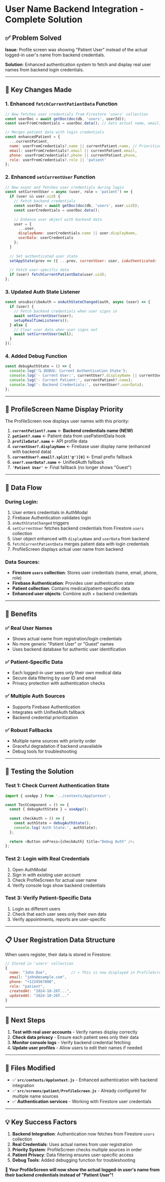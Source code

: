 # User Name Backend Integration - Complete Solution

## ✅ **Problem Solved**
**Issue**: Profile screen was showing "Patient User" instead of the actual logged-in user's name from backend credentials.

**Solution**: Enhanced authentication system to fetch and display real user names from backend login credentials.

---

## 🔧 **Key Changes Made**

### 1. **Enhanced `fetchCurrentPatientData` Function**
```javascript
// Now fetches user credentials from Firestore 'users' collection
const userDoc = await getDoc(doc(db, 'users', userId));
const userFromCredentials = userDoc.data(); // Gets actual name, email, phone, role

// Merges patient data with login credentials
const enhancedPatient = {
  ...currentPatient,
  name: userFromCredentials?.name || currentPatient.name, // Prioritizes backend name
  email: userFromCredentials?.email || currentPatient.email,
  phone: userFromCredentials?.phone || currentPatient.phone,
  role: userFromCredentials?.role || 'patient'
};
```

### 2. **Enhanced `setCurrentUser` Function**
```javascript
// Now async and fetches user credentials during login
const setCurrentUser = async (user, role = 'patient') => {
  if (user && user.uid) {
    // Fetch backend credentials
    const userDoc = await getDoc(doc(db, 'users', user.uid));
    const userCredentials = userDoc.data();
    
    // Enhance user object with backend data
    user = {
      ...user,
      displayName: userCredentials.name || user.displayName,
      userData: userCredentials
    };
  }
  
  // Set authenticated user state
  setAppState(prev => ({ ...prev, currentUser: user, isAuthenticated: !!user }));
  
  // Fetch user-specific data
  if (user) fetchCurrentPatientData(user.uid);
};
```

### 3. **Updated Auth State Listener**
```javascript
const unsubscribeAuth = onAuthStateChanged(auth, async (user) => {
  if (user) {
    // Fetch backend credentials when user signs in
    await setCurrentUser(user);
    setupRealTimeListeners();
  } else {
    // Clear user data when user signs out
    await setCurrentUser(null);
  }
});
```

### 4. **Added Debug Function**
```javascript
const debugAuthState = () => {
  console.log('🔍 DEBUG: Current Authentication State');
  console.log('- Current User:', currentUser?.displayName || currentUser?.email);
  console.log('- Current Patient:', currentPatient?.name);
  console.log('- Backend Credentials:', currentUser?.userData);
};
```

---

## 📱 **ProfileScreen Name Display Priority**

The ProfileScreen now displays user names with this priority:

1. **`currentPatient?.name`** ← **Backend credentials name (NEW)**
2. **`patient?.name`** ← Patient data from usePatientData hook
3. **`profileData?.name`** ← API profile data
4. **`currentUser?.displayName`** ← Firebase user display name (enhanced with backend data)
5. **`currentUser?.email?.split('@')[0]`** ← Email prefix fallback
6. **`user?.userData?.name`** ← UnifiedAuth fallback
7. **`'Patient User'`** ← Final fallback (no longer shows "Guest")

---

## 🔐 **Data Flow**

### **During Login:**
1. User enters credentials in AuthModal
2. Firebase Authentication validates login
3. `onAuthStateChanged` triggers
4. `setCurrentUser` fetches backend credentials from Firestore `users` collection
5. User object enhanced with `displayName` and `userData` from backend
6. `fetchCurrentPatientData` merges patient data with login credentials
7. ProfileScreen displays actual user name from backend

### **Data Sources:**
- **Firestore `users` collection**: Stores user credentials (name, email, phone, role)
- **Firebase Authentication**: Provides user authentication state
- **Patient collection**: Contains medical/patient-specific data
- **Enhanced user objects**: Combine auth + backend credentials

---

## 🎯 **Benefits**

### ✅ **Real User Names**
- Shows actual name from registration/login credentials
- No more generic "Patient User" or "Guest" names
- Uses backend database for authentic user identification

### ✅ **Patient-Specific Data**
- Each logged-in user sees only their own medical data
- Secure data filtering by user ID and email
- Privacy protection with authentication checks

### ✅ **Multiple Auth Sources**
- Supports Firebase Authentication
- Integrates with UnifiedAuth fallback
- Backend credential prioritization

### ✅ **Robust Fallbacks**
- Multiple name sources with priority order
- Graceful degradation if backend unavailable
- Debug tools for troubleshooting

---

## 🧪 **Testing the Solution**

### **Test 1: Check Current Authentication State**
```javascript
import { useApp } from '../contexts/AppContext';

const TestComponent = () => {
  const { debugAuthState } = useApp();
  
  const checkAuth = () => {
    const authState = debugAuthState();
    console.log('Auth State:', authState);
  };
  
  return <Button onPress={checkAuth} title="Debug Auth" />;
};
```

### **Test 2: Login with Real Credentials**
1. Open AuthModal
2. Sign in with existing user account
3. Check ProfileScreen for actual user name
4. Verify console logs show backend credentials

### **Test 3: Verify Patient-Specific Data**
1. Login as different users
2. Check that each user sees only their own data
3. Verify appointments, reports are user-specific

---

## 📋 **User Registration Data Structure**

When users register, their data is stored in Firestore:

```javascript
// Stored in 'users' collection
{
  name: "John Doe",           // ← This is now displayed in ProfileScreen
  email: "john@example.com",
  phone: "+1234567890",
  role: "patient",
  createdAt: "2024-10-26T...",
  updatedAt: "2024-10-26T..."
}
```

---

## 🚀 **Next Steps**

1. **Test with real user accounts** - Verify names display correctly
2. **Check data privacy** - Ensure each patient sees only their data
3. **Monitor console logs** - Verify backend credential fetching
4. **Update user profiles** - Allow users to edit their names if needed

---

## 📝 **Files Modified**

- ✅ **`src/contexts/AppContext.js`** - Enhanced authentication with backend integration
- ✅ **`src/screens/patient/ProfileScreen.js`** - Already configured for multiple name sources
- ✅ **Authentication services** - Working with Firestore user credentials

---

## 💡 **Key Success Factors**

1. **Backend Integration**: Authentication now fetches from Firestore `users` collection
2. **Real Credentials**: Uses actual names from user registration
3. **Priority System**: ProfileScreen checks multiple sources in order
4. **Patient Privacy**: Data filtering ensures user-specific access
5. **Debug Tools**: Added debugging function for troubleshooting

**🎉 Your ProfileScreen will now show the actual logged-in user's name from their backend credentials instead of "Patient User"!**